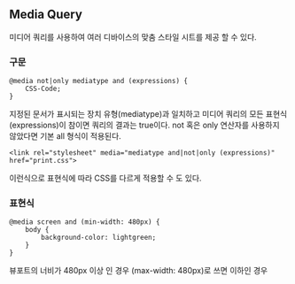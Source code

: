 ## Media Query
미디어 쿼리를 사용하여 여러 디바이스의 맞춤 스타일 시트를 제공 할 수 있다.

### 구문

    @media not|only mediatype and (expressions) {
        CSS-Code;
    }

지정된 문서가 표시되는 장치 유형(mediatype)과 일치하고 미디어 쿼리의 모든 표현식(expressions)이 참이면 쿼리의 결과는 true이다. not 혹은 only 연산자를 사용하지 않았다면 기본 all 형식이 적용된다.

`<link rel="stylesheet" media="mediatype and|not|only (expressions)" href="print.css">`

이런식으로 표현식에 따라 CSS를 다르게 적용할 수 도 있다.

### 표현식

    @media screen and (min-width: 480px) {
        body {
            background-color: lightgreen;
        }
    }

뷰포트의 너비가 480px 이상 인 경우 (max-width: 480px)로 쓰면 이하인 경우
